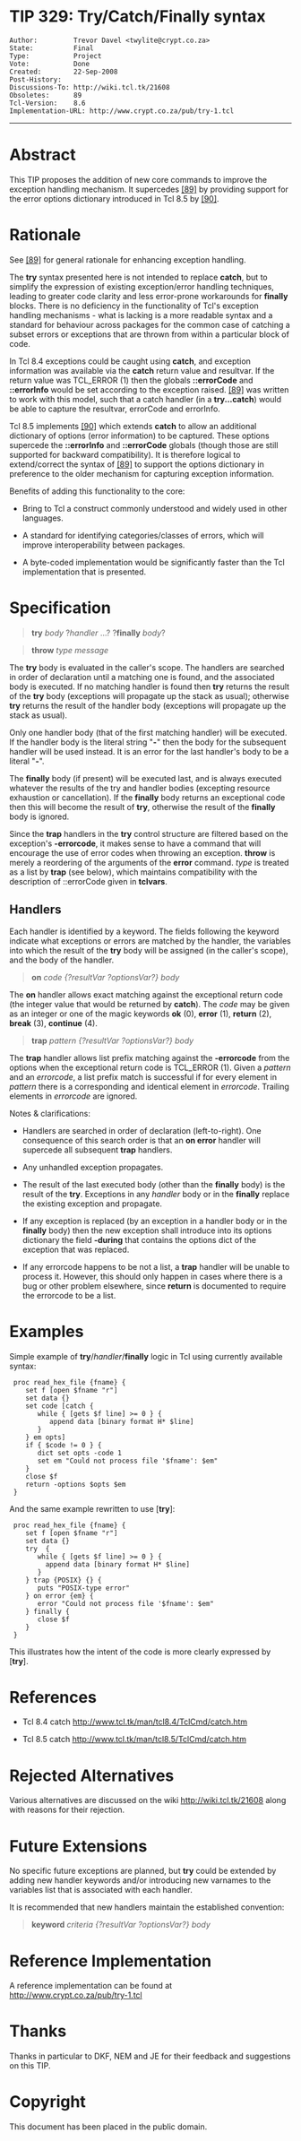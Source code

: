 # TIP 329: Try/Catch/Finally syntax
	Author:         Trevor Davel <twylite@crypt.co.za>
	State:          Final
	Type:           Project
	Vote:           Done
	Created:        22-Sep-2008
	Post-History:   
	Discussions-To: http://wiki.tcl.tk/21608
	Obsoletes:      89
	Tcl-Version:    8.6
	Implementation-URL: http://www.crypt.co.za/pub/try-1.tcl
-----

# Abstract

This TIP proposes the addition of new core commands to improve the exception
handling mechanism. It supercedes [[89]](89.md) by providing support for the error
options dictionary introduced in Tcl 8.5 by [[90]](90.md).

# Rationale

See [[89]](89.md) for general rationale for enhancing exception handling.

The **try** syntax presented here is not intended to replace **catch**, but 
to simplify the expression of existing exception/error handling techniques, 
leading to greater code clarity and less error-prone workarounds for 
**finally** blocks. There is no deficiency in the functionality of Tcl's 
exception handling mechanisms - what is lacking is a more readable syntax and a 
standard for behaviour across packages for the common case of catching a subset 
errors or exceptions that are thrown from within a particular block of code.

In Tcl 8.4 exceptions could be caught using **catch**, and exception
information was available via the **catch** return value and resultvar. If
the return value was TCL\_ERROR \(1\) then the globals **::errorCode** and
**::errorInfo** would be set according to the exception raised. [[89]](89.md) was
written to work with this model, such that a catch handler \(in a
**try...catch**\) would be able to capture the resultvar, errorCode and
errorInfo.

Tcl 8.5 implements [[90]](90.md) which extends **catch** to allow an additional
dictionary of options \(error information\) to be captured. These options
supercede the **::errorInfo** and **::errorCode** globals \(though those
are still supported for backward compatibility\). It is therefore logical to
extend/correct the syntax of [[89]](89.md) to support the options dictionary in
preference to the older mechanism for capturing exception information.

Benefits of adding this functionality to the core:

 * Bring to Tcl a construct commonly understood and widely used in other
   languages.

 * A standard for identifying categories/classes of errors, which will improve
   interoperability between packages.

 * A byte-coded implementation would be significantly faster than the Tcl
   implementation that is presented.

# Specification

 > **try** _body_ ?_handler_ ...? ?**finally** _body_?

 > **throw** _type message_

The **try** body is evaluated in the caller's scope. The handlers are 
searched in order of declaration until a matching one is found, and the 
associated body is executed. If no matching handler is found then **try** 
returns the result of the **try** body \(exceptions will propagate up the 
stack as usual\); otherwise **try** returns the result of the handler body
\(exceptions will propagate up the stack as usual\).

Only one handler body \(that of the first matching handler\) will be executed. If 
the handler body is the literal string "**-**" then the body for the 
subsequent handler will be used instead. It is an error for the last handler's 
body to be a literal "**-**".

The **finally** body \(if present\) will be executed last, and is always
executed whatever the results of the try and handler bodies \(excepting
resource exhaustion or cancellation\). If the **finally** body returns an
exceptional code then this will become the result of **try**, otherwise the
result of the **finally** body is ignored.

Since the **trap** handlers in the **try** control structure are filtered
based on the exception's **-errorcode**, it makes sense to have a command
that will encourage the use of error codes when throwing an exception.
**throw** is merely a reordering of the arguments of the **error**
command. _type_ is treated as a list by **trap** \(see below\), which
maintains compatibility with the description of ::errorCode given in
**tclvars**.

## Handlers

Each handler is identified by a keyword. The fields following the keyword 
indicate what exceptions or errors are matched by the handler, the variables 
into which the result of the **try** body will be assigned \(in the caller's 
scope\), and the body of the handler.

 > **on** _code \{?resultVar ?optionsVar?\} body_

The **on** handler allows exact matching against the exceptional return code
\(the integer value that would be returned by **catch**\). The _code_ may be 
given as an integer or one of the magic keywords **ok** \(0\), **error** \(1\),
**return** \(2\), **break** \(3\), **continue** \(4\).

 > **trap** _pattern \{?resultVar ?optionsVar?\} body_

The **trap** handler allows list prefix matching against the
**-errorcode** from the options when the exceptional return code is
TCL\_ERROR \(1\). Given a _pattern_ and an _errorcode_, a list prefix match
is successful if for every element in _pattern_ there is a corresponding and
identical element in _errorcode_. Trailing elements in _errorcode_ are
ignored.

Notes & clarifications:

 * Handlers are searched in order of declaration \(left-to-right\). One
   consequence of this search order is that an **on error** handler will
   supercede all subsequent **trap** handlers.

 * Any unhandled exception propagates.

 * The result of the last executed body \(other than the **finally** body\) is
   the result of the **try**. Exceptions in any _handler_ body or in the
   **finally** replace the existing exception and propagate.

 * If any exception is replaced \(by an exception in a handler body or in the
   **finally** body\) then the new exception shall introduce into its options
   dictionary the field **-during** that contains the options dict of the
   exception that was replaced.

 * If any errorcode happens to be not a list, a **trap** handler will be
   unable to process it. However, this should only happen in cases where there
   is a bug or other problem elsewhere, since **return** is documented to
   require the errorcode to be a list.

# Examples

Simple example of **try**/_handler_/**finally** logic in Tcl using
currently available syntax:

	 proc read_hex_file {fname} {
	    set f [open $fname "r"]
	    set data {}
	    set code [catch {
	       while { [gets $f line] >= 0 } {
	          append data [binary format H* $line]
	       }
	    } em opts]
	    if { $code != 0 } {
	       dict set opts -code 1
	       set em "Could not process file '$fname': $em"
	    }
	    close $f
	    return -options $opts $em
	 }

And the same example rewritten to use [**try**]:

	 proc read_hex_file {fname} {
	    set f [open $fname "r"]
	    set data {}
	    try  {
	       while { [gets $f line] >= 0 } {
	         append data [binary format H* $line]
	       }
	    } trap {POSIX} {} {
	       puts "POSIX-type error"
	    } on error {em} {
	       error "Could not process file '$fname': $em"
	    } finally {
	       close $f
	    }
	 }

This illustrates how the intent of the code is more clearly expressed by
[**try**].

# References

 * Tcl 8.4 catch <http://www.tcl.tk/man/tcl8.4/TclCmd/catch.htm> 

 * Tcl 8.5 catch <http://www.tcl.tk/man/tcl8.5/TclCmd/catch.htm> 

# Rejected Alternatives

Various alternatives are discussed on the wiki <http://wiki.tcl.tk/21608> 
along with reasons for their rejection.

# Future Extensions

No specific future exceptions are planned, but **try** could be extended
by adding new handler keywords and/or introducing new varnames to the variables
list that is associated with each handler.

It is recommended that new handlers maintain the established convention:

 > **keyword** _criteria \{?resultVar ?optionsVar?\} body_

# Reference Implementation

A reference implementation can be found at <http://www.crypt.co.za/pub/try-1.tcl> 

# Thanks

Thanks in particular to DKF, NEM and JE for their feedback and suggestions
on this TIP.

# Copyright

This document has been placed in the public domain.

